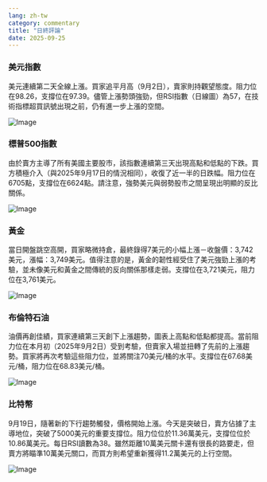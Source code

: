 ```yaml
---
lang: zh-tw
category: commentary
title: "日終評論"
date: 2025-09-25
---
```


### 美元指數

美元連續第二天全線上漲。買家追平月高（9月2日），賣家則持觀望態度。阻力位在98.26，支撐位在97.39。儘管上漲勢頭強勁，但RSI指數（日線圖）為57，在技術指標超買訊號出現之前，仍有進一步上漲的空間。

![Image](https://markleighedu.github.io/img/Sep-2025/25-Sep-2025/usdindex.jpg)

### 標普500指數

由於賣方主導了所有美國主要股市，該指數連續第三天出現高點和低點的下跌。買方積極介入（與2025年9月17日的情況相同），收復了近一半的日跌幅。阻力位在6705點，支撐位在6624點。請注意，強勢美元與弱勢股市之間呈現出明顯的反比關係。

![Image](https://markleighedu.github.io/img/Sep-2025/25-Sep-2025/sp500.jpg)

### 黃金

當日開盤跳空高開，買家略微持倉，最終錄得7美元的小幅上漲－收盤價：3,742美元，漲幅：3,749美元。值得注意的是，黃金的韌性經受住了美元強勁上漲的考驗，並未像美元和黃金之間傳統的反向關係那樣走弱。支撐位在3,721美元，阻力位在3,761美元。

![Image](https://markleighedu.github.io/img/Sep-2025/25-Sep-2025/gold.jpg)

### 布倫特石油

油價再創佳績，買家連續第三天創下上漲趨勢，圖表上高點和低點都提高。當前阻力位在本月初（2025年9月2日）受到考驗，但賣家入場並扭轉了先前的上漲趨勢。買家將再次考驗這些阻力位，並將關注70美元/桶的水平。支撐位在67.68美元/桶，阻力位在68.83美元/桶。

![Image](https://markleighedu.github.io/img/Sep-2025/25-Sep-2025/brentoil.jpg)

### 比特幣

9月19日，隨著新的下行趨勢觸發，價格開始上漲。今天是突破日，賣方佔據了主導地位，突破了5000美元的重要支撐位。阻力位位於11.36萬美元，支撐位位於10.86萬美元。每日RSI讀數為38。雖然距離10萬美元關卡還有很長的路要走，但賣方將瞄準10萬美元關口，而買方則希望重新獲得11.2萬美元的上行空間。

![Image](https://markleighedu.github.io/img/Sep-2025/25-Sep-2025/bitcoin.jpg)

